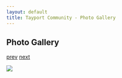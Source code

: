 ```yaml
---
layout: default
title: Tayport Community - Photo Gallery
---
```

## Photo Gallery

[prev](http://tayport.org.uk/photo/354) [next](http://tayport.org.uk/photo/356)

![ ](http://tayport.org.uk/media/355.jpg " ")

